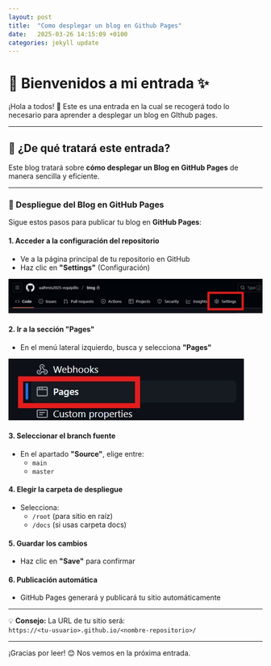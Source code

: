 ```yaml
---
layout: post
title:  "Como desplegar un blog en Github Pages"
date:   2025-03-26 14:15:09 +0100
categories: jekyll update
---
```


# 🌟 Bienvenidos a mi entrada ✨  

¡Hola a todos! 👋 Este es una entrada en la cual se recogerá todo lo necesario para aprender a desplegar un blog en GIthub pages.

---  

## 📌 ¿De qué tratará este entrada?  

Este blog tratará sobre **cómo desplegar un Blog en GitHub Pages** de manera sencilla y eficiente.  

---  

### 🚀 Despliegue del Blog en GitHub Pages  

Sigue estos pasos para publicar tu blog en **GitHub Pages**:  

#### 1. **Acceder a la configuración del repositorio**  
   - Ve a la página principal de tu repositorio en GitHub  
   - Haz clic en **"Settings"** (Configuración)  

   ![Configuración del repositorio](/assets/img1.jpg)  

#### 2. **Ir a la sección "Pages"**  
   - En el menú lateral izquierdo, busca y selecciona **"Pages"**  

   ![Sección Pages](/assets/img2.jpg)  

#### 3. **Seleccionar el branch fuente**  
   - En el apartado **"Source"**, elige entre:  
     - `main`  
     - `master`  

#### 4. **Elegir la carpeta de despliegue**  
   - Selecciona:  
     - `/root` (para sitio en raíz)  
     - `/docs` (si usas carpeta docs)  

#### 5. **Guardar los cambios**  
   - Haz clic en **"Save"** para confirmar  

#### 6. **Publicación automática**  
   - GitHub Pages generará y publicará tu sitio automáticamente  

---  

💡 **Consejo:** La URL de tu sitio será:  
`https://<tu-usuario>.github.io/<nombre-repositorio>/`  

---  

¡Gracias por leer! 😊 Nos vemos en la próxima entrada.  